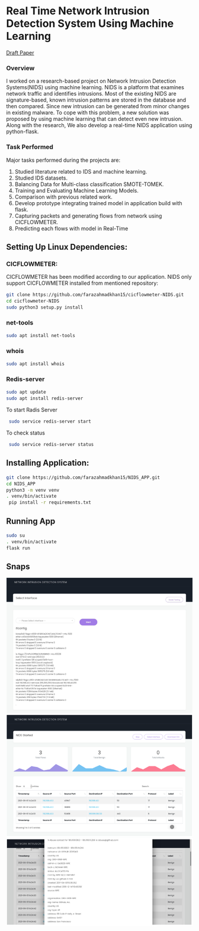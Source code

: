 # Real Time Network Intrusion Detection System Using Machine Learning
[Draft Paper](https://drive.google.com/file/d/1nDl880ZMD_wg15fBSch-i1eifrLqw_2e/view?usp=drivesdk)

### Overview 
I worked on a research-based project on Network Intrusion Detection Systems(NIDS) using machine learning. NIDS is a platform that examines network traffic and identifies intrusions. Most of the existing NIDS are signature-based, known intrusion patterns are stored in the database and then compared. Since new intrusion can be generated from minor changes in existing malware. To cope with this problem, a new solution was proposed by using machine learning that can detect even new intrusion. Along with the research, We also develop a real-time NIDS application using python-flask.


### Task Performed
Major tasks performed during the projects are:

1. Studied literature related to IDS and machine learning.
2. Studied IDS datasets.
3. Balancing Data for Multi-class classification SMOTE-TOMEK.
4. Training and Evaluating Machine Learning Models.
5. Comparison with previous related work.
6. Develop prototype integrating trained model in application build with flask.
7. Capturing packets and generating flows from network using CICFLOWMETER.
8. Predicting each flows with model in Real-Time


## Setting Up Linux Dependencies:


### CICFLOWMETER:

CICFLOWMETER has been modified according to our application. NIDS only support
CICFLOWMETER installed from mentioned repository:
```sh
git clone https://github.com/farazahmadkhan15/cicflowmeter-NIDS.git 
cd cicflowmeter-NIDS
sudo python3 setup.py install 
```

### net-tools

```sh
sudo apt install net-tools
```

### whois
```sh
sudo apt install whois
```

### Redis-server
```sh
sudo apt update
sudo apt install redis-server
```

To start Radis Server
```sh
 sudo service redis-server start
```


To check status
```sh
 sudo service redis-server status
```


## Installing Application: 



```sh
git clone https://github.com/farazahmadkhan15/NIDS_APP.git 
cd NIDS_APP 
python3 -m venv venv 
. venv/bin/activate 
 pip install -r requirements.txt 
```

## Running App
```sh
sudo su 
. venv/bin/activate 
flask run
```

## Snaps

<img src="home.png" >
<img src="index.png" >
<img src="ip.png" >


